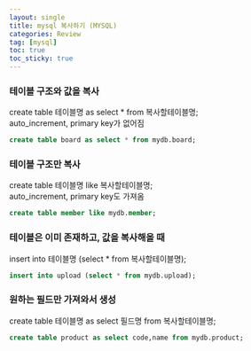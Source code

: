 ```yaml
---
layout: single
title: mysql 복사하기 (MYSQL)
categories: Review
tag: [mysql]
toc: true
toc_sticky: true
---
```


### 테이블 구조와 값을 복사
create table 테이블명 as select * from 복사할테이블명; <br/>
auto_increment, primary key가 없어짐

```sql
create table board as select * from mydb.board;
```

### 테이블 구조만 복사
create table 테이블명 like 복사할테이블명; <br/>
auto_increment, primary key도 가져옴

```sql
create table member like mydb.member;
```

### 테이블은 이미 존재하고, 값을 복사해올 때
insert into 테이블명 (select * from 복사할테이블명);

```sql
insert into upload (select * from mydb.upload);
```


### 원하는 필드만 가져와서 생성
create table 테이블명 as select 필드명 from 복사할테이블명;

```sql
create table product as select code,name from mydb.product;
```